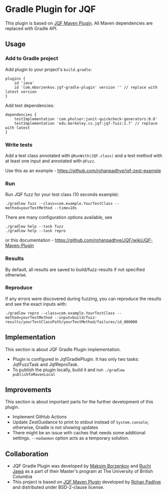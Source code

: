 # Gradle Plugin for JQF

This plugin is based on
[JQF Maven Plugin](https://github.com/rohanpadhye/JQF/wiki/JQF-Maven-Plugin). All Maven dependencies
are replaced with Gradle API.

## Usage

### Add to Gradle project

Add plugin to your project's `build.gradle`:

```
plugins {
    id 'java'
    id 'com.mborzenkov.jqf-gradle-plugin' version '' // replace with latest version
}
```

Add test dependencies:

```
dependencies {
    testImplementation 'com.pholser:junit-quickcheck-generators:0.8'
    testImplementation 'edu.berkeley.cs.jqf:jqf-fuzz:1.7' // replace with latest
}
```

### Write tests

Add a test class annotated with `@RunWith(JQF.class)` and a test method with at least one input and
annotated with `@Fuzz`.

Use this as an example - https://github.com/rohanpadhye/jqf-zest-example

### Run

Run JQF fuzz for your test class (10 seconds example):

```
./gradlew fuzz --class=com.example.YourTestClass --method=yourTestMethod --time=10s
```

There are many configuration options available, see

```
./gradlew help --task fuzz
./gradlew help --task repro
```

or this documentation - https://github.com/rohanpadhye/JQF/wiki/JQF-Maven-Plugin

### Results

By default, all results are saved to build/fuzz-results if not specified otherwise.

### Reproduce

If any errors were discovered during fuzzing, you can reproduce the results and see the exact inputs
with:

```
./gradlew repro --class=com.example.YourTestClass --method=yourTestMethod --input=build/fuzz-results/yourTestClassPath/yourTestMethod/failures/id_000000
```

## Implementation

This section is about JQF Gradle Plugin implementation.

- Plugin is configured in JqfGradlePlugin. It has only two tasks: JqfFuzzTask and JqfReproTask.
- To publish the plugin locally, build it and run `./gradlew publishToMavenLocal`

## Improvements

This section is about important parts for the further development of this plugin.

- Implement GitHub Actions
- Update ZestGuidance to print to stdout instead of `System.console`; otherwise, Gradle is not
  showing updates
- There might be an issue with caches that needs some additional settings.
  `--nodaemon` option acts as a temporary solution.

## Collaboration

- JQF Gradle Plugin was developed by [Maksim Borzenkov](https://github.com/mborzenkov) and
  [Ruchi Jawa](https://github.com/RJ0209) as a part of their Master's program at The University of
  British Columbia
- This project is based on [JQF Maven Plugin](https://github.com/rohanpadhye/JQF) developed
  by [Rohan Padhye](https://rohan.padhye.org/) and distributed under BSD-2-clause license.
